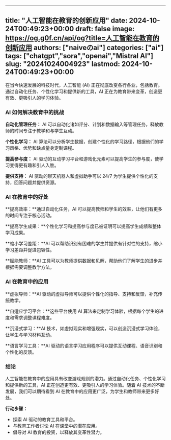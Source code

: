 
---
title: "人工智能在教育的创新应用"
date: 2024-10-24T00:49:23+00:00
draft: false
image: https://og.g0f.cn/api/og?title=人工智能在教育的创新应用
authors: ["naiveのai"]
categories: ["ai"]
tags: ["chatgpt","sora","openai","Mistral AI"]
slug: "20241024004923"
lastmod: 2024-10-24T00:49:23+00:00
---
在当今快速发展的科技时代，人工智能 (AI) 正在彻底改变各行各业，包括教育。通过自动化任务、个性化学习和提供新的工具，AI 正在为教育带来变革，创造更有效、更吸引人的学习体验。

### AI 如何解决教育中的挑战

**自动化管理任务：**
AI 可以自动化诸如评分、计划和数据输入等管理任务，释放教师的时间专注于教学和与学生互动。

**个性化学习：**
AI 算法可以分析学生数据，创建个性化的学习路径，根据他们的学习风格、优势和缺点量身定制课程。

**提高参与度：**
AI 驱动的互动学习平台和游戏化元素可以提高学生的参与度，使学习变得更有趣和引人入胜。

**提供支持：**
AI 驱动的聊天机器人和虚拟助手可以 24/7 为学生提供个性化的支持，回答问题并提供资源。

### AI 在教育中的好处

**提高效率：**通过自动化任务，AI 可以提高教师和学生的效率，让他们有更多的时间专注于核心活动。

**提高学生成果：**个性化学习和提高参与度已被证明可以提高学生成绩和整体学习成果。

**缩小学习差距：**AI 可以帮助识别有困难的学生并提供有针对性的支持，缩小学习差距并促进包容性。

**赋能教师：**AI 工具可以为教师提供数据和见解，帮助他们了解学生的进步并根据需要调整教学方法。

### AI 在教育中的应用

**虚拟导师：**AI 驱动的虚拟导师可以提供个性化的指导、支持和反馈，补充传统教学。

**自适应学习平台：**这些平台使用 AI 算法来定制学习体验，根据每个学生的进度和需求调整课程难度。

**沉浸式学习：**AI 技术，如虚拟现实和增强现实，可以创造沉浸式学习体验，让学生与学习材料互动。

**语言学习工具：**AI 驱动的语言学习应用程序可以提供互动课程、语音识别和个性化的反馈。

### 结论

人工智能在教育中的应用具有改变游戏规则的潜力。通过自动化任务、个性化学习和提供新的工具，AI 正在创造更有效、更吸引人的学习体验。随着 AI 技术的不断发展，我们可以期待看到 AI 在教育中的应用更广泛，为学生和教师带来更多好处。

**行动步骤：**

* 探索 AI 驱动的教育工具和平台。
* 与教育工作者讨论 AI 在课堂中的潜在应用。
* 倡导对 AI 教育的投资，以释放其变革性潜力。